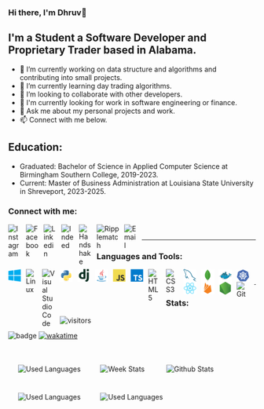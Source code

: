 ### Hi there, I'm Dhruv👋

## I'm a Student a Software Developer and Proprietary Trader based in Alabama.
- 🔭 I’m currently working on data structure and algorithms and contributing into small projects.
- 🌱 I’m currently learning day trading algorithms.
- 👯 I’m looking to collaborate with other developers.
- 🤔 I'm currently looking for work in software engineering or finance.
- 💬 Ask me about my personal projects and work.
- 📫 Connect with me below.

## Education:
- Graduated: Bachelor of Science in Applied Computer Science at Birmingham Southern College, 2019-2023.
- Current: Master of Business Administration at Louisiana State University in Shreveport, 2023-2025.

### Connect with me:

[<img align="left" alt="Instagram" width="26px" src="https://cdn-icons-png.flaticon.com/512/174/174855.png" style="padding-right:10px;"/>][instagram]

<img align="left" alt="Facebook" width="26px" src="https://cdn-icons-png.flaticon.com/512/124/124010.png" style="padding-right:10px;"/>

[<img align="left" alt="Linkedin" width="26px" src="https://cdn-icons-png.flaticon.com/512/174/174857.png" style="padding-right:10px;"/>][linkedin]
[<img align="left" alt="Indeed" width="26px" src="https://spirerecoverysolutions.com/wp-content/uploads/2020/04/Home-Icon-indeed-v2-300x300-1.png" style="padding-right:10px;"/>][indeed]
[<img align="left" alt="Handshake" width="26px" src="https://joinhandshake.com/wp-content/themes/handshake/dist/assets/images/home/handshake-logo.png" style="padding-right:10px;"/>][handshake]

<img align="left" alt="Ripplematch" width="46px" src="https://asset.brandfetch.io/id3MhcAKws/idAaZUpu_a.png" style="padding-right:10px;"/> 


[<img align="left" alt="Email" width="26px" src="https://cdn-icons-png.flaticon.com/512/122/122940.png" style="padding-right:10px;"/>][email]




<br />

---

### Languages and Tools:

<img align="left" alt="Windows" width="26px" src="https://github.com/devicons/devicon/blob/master/icons/windows8/windows8-original.svg" style="padding-right:10px;" />
<img align="left" alt="Linux" width="23px" src="https://upload.wikimedia.org/wikipedia/commons/thumb/3/35/Tux.svg/1200px-Tux.svg.png" style="padding-right:10px;" />
<img align="left" alt="Visual Studio Code" width="26px" src="https://cdn.jsdelivr.net/gh/devicons/devicon/icons/vscode/vscode-original.svg" style="padding-right:10px;" />

<img align="left" alt="Python" width="26px" src="https://github.com/devicons/devicon/blob/master/icons/python/python-original.svg" style="padding-right:10px;" />
<img align="left" alt="Django" width="26px" src="https://github.com/devicons/devicon/blob/master/icons/django/django-plain.svg" style="padding-right:10px;" />
<img align="left" alt="Java" width="26px" src="https://github.com/devicons/devicon/blob/master/icons/java/java-original.svg" style="padding-right:10px;" />
<img align="left" alt="JavaScript" width="26px" src="https://github.com/devicons/devicon/blob/master/icons/javascript/javascript-original.svg" style="padding-right:10px;" />
<img align="left" alt="TypeScript" width="26px" src="https://github.com/devicons/devicon/blob/master/icons/typescript/typescript-original.svg" style="padding-right:10px;" />
<img align="left" alt="HTML5" width="26px" src="https://cdn.jsdelivr.net/gh/devicons/devicon/icons/html5/html5-original.svg" style="padding-right:10px;" />
<img align="left" alt="CSS3" width="26px" src="https://cdn.jsdelivr.net/gh/devicons/devicon/icons/css3/css3-original.svg" style="padding-right:10px;" />
<img align="left" alt="SQL" width="26px" src="https://github.com/devicons/devicon/blob/master/icons/mysql/mysql-original.svg" style="padding-right:10px;" />
<img align="left" alt="MongoDB" width="26px" src="https://github.com/devicons/devicon/blob/master/icons/mongodb/mongodb-original.svg" style="padding-right:10px;" />



<img align="left" alt="Docker" width="26px" src="https://github.com/devicons/devicon/blob/master/icons/docker/docker-original.svg" style="padding-right:10px;" />
<img align="left" alt="Kubernetes" width="26px" src="https://github.com/devicons/devicon/blob/master/icons/kubernetes/kubernetes-plain.svg" style="padding-right:10px;" />
<img align="left" alt="React" width="26px" src="https://github.com/devicons/devicon/blob/master/icons/react/react-original.svg" style="padding-right:10px;" />
<img align="left" alt="Firebase" width="26px" src="https://github.com/devicons/devicon/blob/master/icons/firebase/firebase-plain.svg" style="padding-right:10px;" />
<img align="left" alt="Node.js" width="26px" src="https://github.com/devicons/devicon/blob/master/icons/nodejs/nodejs-original.svg" style="padding-right:10px;" />




<img align="left" alt="Git" width="26px" src="https://cdn.jsdelivr.net/gh/devicons/devicon/icons/git/git-original.svg" style="padding-right:10px;" />




<!--

[<img align="left" alt="GitHub" width="26px" src="https://user-images.githubusercontent.com/3369400/139447912-e0f43f33-6d9f-45f8-be46-2df5bbc91289.png" style="padding-right:10px;"/>][github]

<img align="left" alt="Moodle" width="26px" src="https://github.com/devicons/devicon/blob/master/icons/moodle/moodle-original.svg" style="padding-right:10px;" />
<img align="left" alt="Jupyter" width="26px" src="https://github.com/devicons/devicon/blob/master/icons/jupyter/jupyter-original.svg" style="padding-right:10px;" />
<img align="left" alt="Anaconda" width="26px" src="https://github.com/devicons/devicon/blob/master/icons/anaconda/anaconda-original.svg" style="padding-right:10px;"/>
-->

<br />

---
### Stats:


![visitors](http://visitor-badge.glitch.me/badge?page_id=Dhruv0705.Dhruv0705)

![badge](https://hits.seeyoufarm.com/api/count/incr/badge.svg?url=https%3A%2F%2Fgithub.com%2FDhruv07051212%2Fhit-counter)
[![wakatime](https://wakatime.com/badge/user/6c7187f5-9e5a-4428-83cb-f2b967f45d5b.svg)](https://wakatime.com/@6c7187f5-9e5a-4428-83cb-f2b967f45d5b)


<!--https://github-readme-stats.vercel.app/api/wakatime?username=Dhruv0705&theme=dark-->
<!--https://wakatime.com/share/@Dhruv0705/0ab88af2-7920-4d9d-803c-dc9f77d63593.svg-->

<br >
<a>
  <img align="left" alt="Used Languages" src="https://github-readme-stats.vercel.app/api/top-langs/?username=Dhruv0705&layout=compact&theme=dark" style="padding:10px; margin:10px;" />
</a>
<a>
  <img align="center" alt="Week Stats" src="https://github-readme-stats.vercel.app/api/wakatime?username=Dhruv0705&theme=dark" style="padding:10px; margin:10px;"/>
</a>
<a>
  <img align="center" alt="Github Stats" src="https://github-readme-stats.vercel.app/api?username=Dhruv0705&theme=dark&show_icons=true&hide_border=false" style="padding:10px; margin:10px;"/>
</a>
<a>
  <img align="left" alt="Used Languages" src="https://github-profile-summary-cards.vercel.app/api/cards/profile-details?username=Dhruv0705&theme=dark" style="padding:10px; margin:10px;" />
</a>
<a>
  <img align="left" alt="Used Languages" src="https://github-readme-streak-stats.herokuapp.com/?user=Dhruv0705&theme=dark" style="padding:10px; margin:10px;" />
</a>

<br >
   



<!--
**Dhruv0705/Dhruv0705** is a ✨ _special_ ✨ repository because its `README.md` (this file) appears on your GitHub profile.

Here are some ideas to get you started:

- 🔭 I’m currently working on ...
- 🌱 I’m currently learning ...
- 👯 I’m looking to collaborate on ...
- 🤔 I’m looking for help with ...
- 💬 Ask me about ...
- 📫 How to reach me: ...
- 😄 Pronouns: ...
- ⚡ Fun fact: ....

-->



[linkedin]: https://www.linkedin.com/in/dhruv-patel-0aba2823a/
[github]: https://github.com/Dhruv0705
[instagram]: https://www.instagram.com/dhruv_patel700/
[email]: mailto:dhruvpatel329@yahoo.com
[indeed]: https://profile.indeed.com/document/view
[handshake]: https://app.joinhandshake.com/stu/users/21053236?buildFromResumeId=37315716

